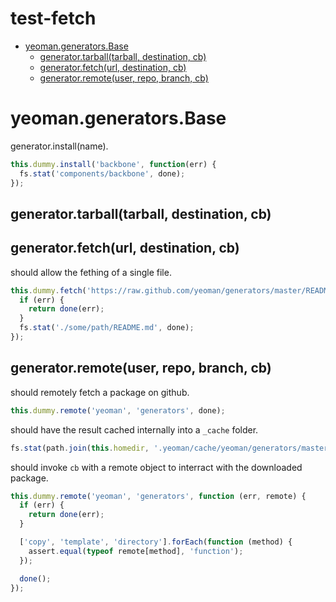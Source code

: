 # test-fetch
   - [yeoman.generators.Base](#yeomangeneratorsbase)
     - [generator.tarball(tarball, destination, cb)](#yeomangeneratorsbase-generatortarballtarball-destination-cb)
     - [generator.fetch(url, destination, cb)](#yeomangeneratorsbase-generatorfetchurl-destination-cb)
     - [generator.remote(user, repo, branch, cb)](#yeomangeneratorsbase-generatorremoteuser-repo-branch-cb)
<a name=""></a>
 
<a name="yeomangeneratorsbase"></a>
# yeoman.generators.Base
generator.install(name).

```js
this.dummy.install('backbone', function(err) {
  fs.stat('components/backbone', done);
});
```

<a name="yeomangeneratorsbase-generatortarballtarball-destination-cb"></a>
## generator.tarball(tarball, destination, cb)
<a name="yeomangeneratorsbase-generatorfetchurl-destination-cb"></a>
## generator.fetch(url, destination, cb)
should allow the fething of a single file.

```js
this.dummy.fetch('https://raw.github.com/yeoman/generators/master/README.md', './some/path/README.md', function (err) {
  if (err) {
    return done(err);
  }
  fs.stat('./some/path/README.md', done);
});
```

<a name="yeomangeneratorsbase-generatorremoteuser-repo-branch-cb"></a>
## generator.remote(user, repo, branch, cb)
should remotely fetch a package on github.

```js
this.dummy.remote('yeoman', 'generators', done);
```

should have the result cached internally into a `_cache` folder.

```js
fs.stat(path.join(this.homedir, '.yeoman/cache/yeoman/generators/master'), done);
```

should invoke `cb` with a remote object to interract with the downloaded package.

```js
this.dummy.remote('yeoman', 'generators', function (err, remote) {
  if (err) {
    return done(err);
  }

  ['copy', 'template', 'directory'].forEach(function (method) {
    assert.equal(typeof remote[method], 'function');
  });

  done();
});
```

